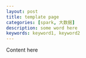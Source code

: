 ```yaml
---
layout: post
title: template page
categories: [spark, 大数据]
description: some word here
keywords: keyword1, keyword2
---
```


Content here
